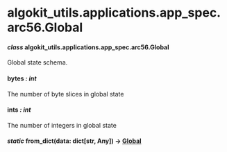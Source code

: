 # algokit_utils.applications.app_spec.arc56.Global

#### *class* algokit_utils.applications.app_spec.arc56.Global

Global state schema.

#### bytes *: int*

The number of byte slices in global state

#### ints *: int*

The number of integers in global state

#### *static* from_dict(data: dict[str, Any]) → [Global](#algokit_utils.applications.app_spec.arc56.Global)
